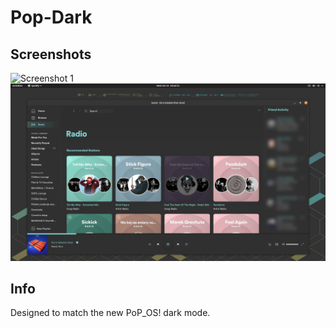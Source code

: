 # Pop-Dark

## Screenshots

![Screenshot 1](https://raw.githubusercontent.com/DanyGee/spicetify-themes/master/Pop-Dark/screenshot1.jpg)
![Screenshot 2](./screenshot2.jpg)

## Info

Designed to match the new PoP_OS! dark mode.
